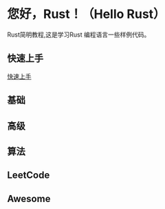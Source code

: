 # 您好，Rust！（Hello Rust）

Rust简明教程,这是学习Rust 编程语言一些样例代码。

## 快速上手

[快速上手](https://github.com/savechina/hello-rust/blob/master/docs/src/getting-started.md)

## 基础

## 高级

## 算法

## LeetCode

## Awesome 